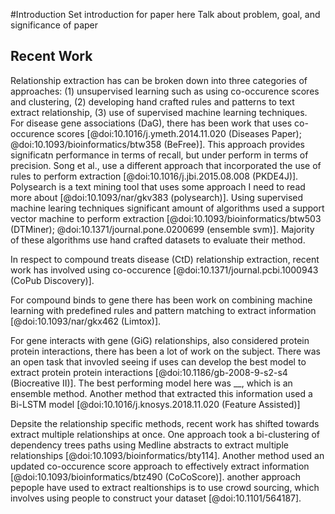 #Introduction
Set introduction for paper here
Talk about problem, goal, and significance of paper

## Recent Work
Relationship extraction has can be broken down into three categories of approaches: (1) unsupervised learning such as using co-occurence scores and clustering, (2) developing hand crafted rules and patterns to text extract relationship, (3) use of supervised machine learning techniques.  
For disease gene associations (DaG), there has been work that uses co-occurence scores [@doi:10.1016/j.ymeth.2014.11.020 (Diseases Paper); @doi:10.1093/bioinformatics/btw358 (BeFree)].
This approach provides significatn performance in terms of recall, but under perform in terms of precision.
Song et al., use a different approach that incorporated the use of rules to perform extraction [@doi:10.1016/j.jbi.2015.08.008 (PKDE4J)].
Polysearch is a text mining tool that uses some approach I need to read more about [@doi:10.1093/nar/gkv383 (polysearch)].
Using supervised machine learing techniques significant amount of algorithms used a support vector machine to perform extraction [@doi:10.1093/bioinformatics/btw503 (DTMiner); @doi:10.1371/journal.pone.0200699 (ensemble svm)].
Majority of these algorithms use hand crafted datasets to evaluate their method.  

In respect to compound treats disease (CtD) relationship extraction, recent work has involved using co-occurence [@doi:10.1371/journal.pcbi.1000943 (CoPub Discovery)].  

For compound binds to gene there has been work on combining machine learning with predefined rules and pattern matching to extract information [@doi:10.1093/nar/gkx462 (Limtox)].  

For gene interacts with gene (GiG) relationships, also considered protein protein interactions, there has been a lot of work on the subject.
There was an open task that invovled seeing if uses can develop the best model to extract protein protein interactions [@doi:10.1186/gb-2008-9-s2-s4 (Biocreative II)].
The best performing model here was __, which is an ensemble method.
Another method that extracted this information used a Bi-LSTM model [@doi:10.1016/j.knosys.2018.11.020 (Feature Assisted)]

Depsite the relationship specific methods, recent work has shifted towards extract multiple relationships at once. 
One approach took a bi-clustering of dependency trees paths using Medline abstracts to extract multiple relationships [@doi:10.1093/bioinformatics/bty114].
Another method used an updated co-occurence score approach to effectively extract information [@doi:10.1093/bioinformatics/btz490 (CoCoScore)].
another approach pepople have used to extract realtionships is to use crowd sourcing, which involves using people to construct your dataset [@doi:10.1101/564187].
